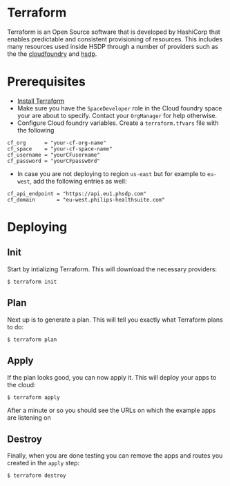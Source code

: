 # Terraform
Terraform is an Open Source software that is developed by HashiCorp that enables predictable and consistent provisioning of resources. This includes many resources used inside HSDP through a number of providers such as the the [cloudfoundry](https://registry.terraform.io/providers/philips-labs/cloudfoundry/latest) and [hsdp](https://registry.terraform.io/providers/philips-software/hsdp/latest).

# Prerequisites
* [Install Terraform](https://learn.hashicorp.com/tutorials/terraform/install-cli)
* Make sure you have the `SpaceDeveloper` role in the Cloud foundry space your are about to specify. Contact your `OrgManager` for help otherwise.
* Configure Cloud foundry variables. Create a `terraform.tfvars` file with the following

```hcl
cf_org      = "your-cf-org-name"
cf_space    = "your-cf-space-name"
cf_username = "yourCFusername"
cf_password = "yourCFpassw0rd"
```

* In case you are not deploying to region `us-east` but for example to `eu-west`, add the following entries as well:

```hcl
cf_api_endpoint = "https://api.eu1.phsdp.com"
cf_domain       = "eu-west.philips-healthsuite.com"
```

# Deploying

## Init
Start by intializing Terraform. This will download the necessary providers:

```shell
$ terraform init
```

## Plan
Next up is to generate a plan. This will tell you exactly what Terraform plans to do:

```shell
$ terraform plan
```

## Apply
If the plan looks good, you can now apply it. This will deploy your apps to the cloud:

```shell
$ terraform apply
```

After a minute or so you should see the URLs on which the example apps are listening on

## Destroy

Finally, when you are done testing you can remove the apps and routes you created in the `apply` step:

```shell
$ terraform destroy
```
